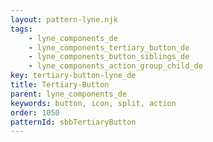 ```yaml
---
layout: pattern-lyne.njk
tags: 
    - lyne_components_de
    - lyne_components_tertiary_button_de
    - lyne_components_button_siblings_de
    - lyne_components_action_group_child_de
key: tertiary-button-lyne_de
title: Tertiary-Button
parent: lyne_components_de
keywords: button, icon, split, action
order: 1050
patternId: sbbTertiaryButton
---
```

